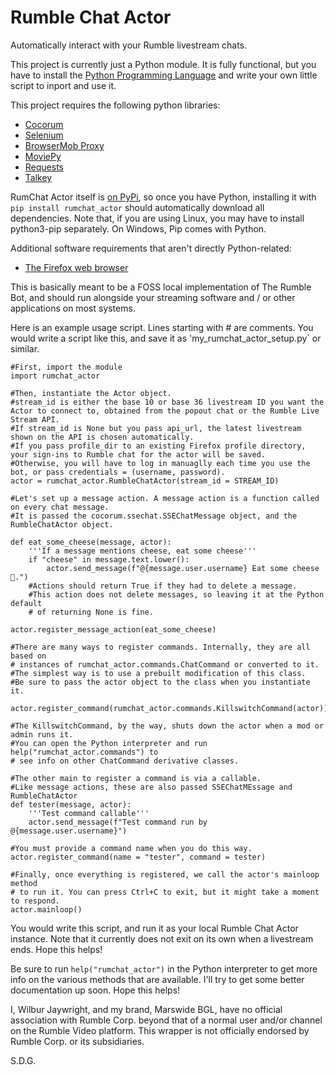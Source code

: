 # Rumble Chat Actor
Automatically interact with your Rumble livestream chats.

This project is currently just a Python module. It is fully functional, but you have to install the [Python Programming Language](https://python.org) and write your own little script to inport and use it.

This project requires the following python libraries:
- [Cocorum](https://pypi.org/project/cocorum/)
- [Selenium](https://pypi.org/project/selenium/)
- [BrowserMob Proxy](https://pypi.org/project/browsermob-proxy)
- [MoviePy](https://pypi.org/project/moviepy)
- [Requests](https://pypi.org/project/requests)
- [Talkey](https://pypi.org/project/talkey)

RumChat Actor itself is [on PyPi](https://pypi.org/project/rumchat_actor), so once you have Python, installing it with `pip install rumchat_actor` should automatically download all dependencies.
Note that, if you are using Linux, you may have to install python3-pip separately. On Windows, Pip comes with Python.

Additional software requirements that aren't directly Python-related:
- [The Firefox web browser](https://www.mozilla.org/en-US/firefox/new/)

This is basically meant to be a FOSS local implementation of The Rumble Bot, and should run alongside your streaming software and / or other applications on most systems.

Here is an example usage script. Lines starting with # are comments. You would write a script like this, and save it as 'my_rumchat_actor_setup.py` or similar.
```
#First, import the module
import rumchat_actor

#Then, instantiate the Actor object.
#stream_id is either the base 10 or base 36 livestream ID you want the Actor to connect to, obtained from the popout chat or the Rumble Live Stream API.
#If stream_id is None but you pass api_url, the latest livestream shown on the API is chosen automatically.
#If you pass profile_dir to an existing Firefox profile directory, your sign-ins to Rumble chat for the actor will be saved.
#Otherwise, you will have to log in manuaglly each time you use the bot, or pass credentials = (username, password).
actor = rumchat_actor.RumbleChatActor(stream_id = STREAM_ID)

#Let's set up a message action. A message action is a function called on every chat message.
#It is passed the cocorum.ssechat.SSEChatMessage object, and the RumbleChatActor object.

def eat_some_cheese(message, actor):
    '''If a message mentions cheese, eat some cheese'''
    if "cheese" in message.text.lower():
        actor.send_message(f"@{message.user.username} Eat some cheese 🧀.")
    #Actions should return True if they had to delete a message.
    #This action does not delete messages, so leaving it at the Python default
    # of returning None is fine.

actor.register_message_action(eat_some_cheese)

#There are many ways to register commands. Internally, they are all based on
# instances of rumchat_actor.commands.ChatCommand or converted to it.
#The simplest way is to use a prebuilt modification of this class.
#Be sure to pass the actor object to the class when you instantiate it.

actor.register_command(rumchat_actor.commands.KillswitchCommand(actor))

#The KillswitchCommand, by the way, shuts down the actor when a mod or admin runs it.
#You can open the Python interpreter and run help("rumchat_actor.commands") to
# see info on other ChatCommand derivative classes.

#The other main to register a command is via a callable.
#Like message actions, these are also passed SSEChatMEssage and RumbleChatActor
def tester(message, actor):
    '''Test command callable'''
    actor.send_message(f"Test command run by @{message.user.username}")

#You must provide a command name when you do this way.
actor.register_command(name = "tester", command = tester)

#Finally, once everything is registered, we call the actor's mainloop method
# to run it. You can press Ctrl+C to exit, but it might take a moment to respond.
actor.mainloop()
```

You would write this script, and run it as your local Rumble Chat Actor instance. Note that it currently does not exit on its own when a livestream ends.
Hope this helps!

Be sure to run `help("rumchat_actor")` in the Python interpreter to get more info on the various methods that are available.
I'll try to get some better documentation up soon. Hope this helps!

I, Wilbur Jaywright, and my brand, Marswide BGL, have no official association with Rumble Corp. beyond that of a normal user and/or channel on the Rumble Video platform. This wrapper is not officially endorsed by Rumble Corp. or its subsidiaries.

S.D.G.
